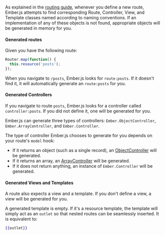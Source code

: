 As explained in the [routing guide][1], whenever you define a new route,
Ember.js attempts to find corresponding Route, Controller, View, and Template
classes named according to naming conventions. If an implementation of any of
these objects is not found, appropriate objects will be generated in memory for you.

[1]: ../defining-your-routes

#### Generated routes

Given you have the following route:

```app/router.js
Router.map(function() {
  this.resource('posts');
});
```

When you navigate to `/posts`, Ember.js looks for `route:posts`.
If it doesn't find it, it will automatically generate an `route:posts` for you.


#### Generated Controllers

If you navigate to route `posts`, Ember.js looks for a controller called `controller:posts`.
If you did not define it, one will be generated for you.

Ember.js can generate three types of controllers:
`Ember.ObjectController`, `Ember.ArrayController`, and `Ember.Controller`.

The type of controller Ember.js chooses to generate for you depends on your route's
`model` hook:

- If it returns an object (such as a single record), an [ObjectController][2] will be generated.
- If it returns an array, an [ArrayController][3] will be generated.
- If it does not return anything, an instance of `Ember.Controller` will be generated.


[2]: ../../controllers/representing-a-single-model-with-objectcontroller
[3]: ../../controllers/representing-multiple-models-with-arraycontroller


#### Generated Views and Templates

A route also expects a view and a template.  If you don't define a view,
a view will be generated for you.

A generated template is empty.
If it's a resource template, the template will simply act
as an `outlet` so that nested routes can be seamlessly inserted.  It is equivalent to:

```handlebars
{{outlet}}
```
